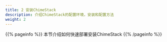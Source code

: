 ```yaml
---
title: 2 安装ChimeStack
description: 介绍ChimeStack的配置环境，安装和配置方法
weight: 2
---
```


{{% pageinfo %}}
本节介绍如何快速部署安装ChimeStack
{{% /pageinfo %}}